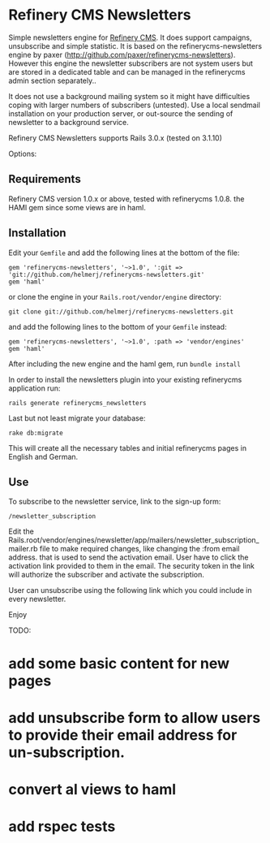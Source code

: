 # Refinery CMS Newsletters 

Simple newsletters engine for [Refinery CMS](http://refinerycms.com). It does support campaigns, unsubscribe and simple statistic.
It is based on the refinerycms-newsletters engine by paxer (http://github.com/paxer/refinerycms-newsletters).
However this engine the newsletter subscribers are not system users but are stored in a dedicated table and can be managed
in the refinerycms admin section separately..

It does not use a background mailing system so it might have difficulties coping with larger numbers of subscribers (untested).
Use a local sendmail installation on your production server, or out-source the sending of newsletter to a background service.


Refinery CMS Newsletters supports Rails 3.0.x (tested on 3.1.10)

Options:

## Requirements

Refinery CMS version 1.0.x or above, tested with refinerycms 1.0.8.
the HAMl gem since some views are in haml.

## Installation

Edit your ``Gemfile`` and add the following lines at the bottom of the file:

    gem 'refinerycms-newsletters', '~>1.0', ':git => 'git://github.com/helmerj/refinerycms-newsletters.git'
    gem 'haml'

or clone the engine in your ``Rails.root/vendor/engine`` directory:

    git clone git://github.com/helmerj/refinerycms-newsletters.git

and add the following lines to the bottom of your ``Gemfile`` instead:

	gem 'refinerycms-newsletters', '~>1.0', :path => 'vendor/engines'
    gem 'haml'

After including the new engine and the haml gem, run ``bundle install``

In order to install the newsletters plugin into your existing refinerycms application run:

    rails generate refinerycms_newsletters

Last but not least migrate your database:

    rake db:migrate

This will create all the necessary tables and initial refinerycms pages in English and German.

## Use

To subscribe to the newsletter service, link to the sign-up form:

    /newsletter_subscription

Edit the Rails.root/vendor/engines/newsletter/app/mailers/newsletter_subscription_mailer.rb file
to make required changes, like changing the :from email address. that is used to send the activation email.
User have to click the activation link provided to them in the email. The security token in the link will
authorize the subscriber and activate the subscription.

User can unsubscribe using the following link which you could include in every newsletter.

Enjoy

TODO:
 # add some basic content for new pages
 # add unsubscribe form to allow users to provide their email address for un-subscription.
 # convert al views to haml
 # add rspec tests

